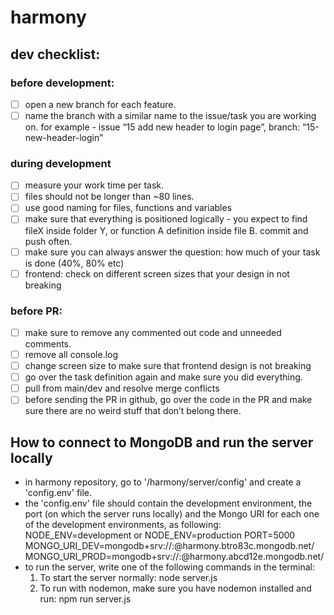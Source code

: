 # harmony

## dev checklist:

### before development:

- [ ] open a new branch for each feature.
- [ ] name the branch with a similar name to the issue/task you are working on.
      for example - issue “15 add new header to login page”, branch: “15-new-header-login”

### during development

- [ ] measure your work time per task.
- [ ] files should not be longer than ~80 lines.
- [ ] use good naming for files, functions and variables
- [ ] make sure that everything is positioned logically - you expect to find fileX inside folder Y, or function A definition inside file B.
      commit and push often.
- [ ] make sure you can always answer the question: how much of your task is done (40%, 80% etc)
- [ ] frontend: check on different screen sizes that your design in not breaking

### before PR:

- [ ] make sure to remove any commented out code and unneeded comments.
- [ ] remove all console.log
- [ ] change screen size to make sure that frontend design is not breaking
- [ ] go over the task definition again and make sure you did everything.
- [ ] pull from main/dev and resolve merge conflicts
- [ ] before sending the PR in github, go over the code in the PR and make sure there are no weird stuff that don’t belong there.

## How to connect to MongoDB and run the server locally

- in harmony repository, go to '/harmony/server/config' and create a 'config.env' file.
- the 'config.env' file should contain the development environment, the port (on which the server runs locally) and the Mongo URI for each one of the development environments, as following:
  NODE_ENV=development or NODE_ENV=production
  PORT=5000
  MONGO_URI_DEV=mongodb+srv://<your username>:<your password>@harmony.btro83c.mongodb.net/
  MONGO_URI_PROD=mongodb+srv://<your username>:<your password>@harmony.abcd12e.mongodb.net/
- to run the server, write one of the following commands in the terminal:
  1. To start the server normally: node server.js
  2. To run with nodemon, make sure you have nodemon installed and run: npm run server.js
